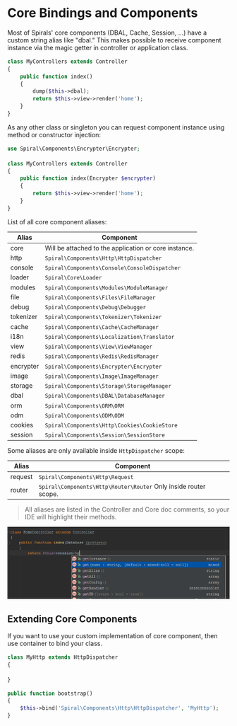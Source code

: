 # Core Bindings and Components
Most of Spirals' core components (DBAL, Cache, Session, ...) have a custom string alias like "dbal." This makes possible to receive component instance via the magic getter in controller or application class.
```php
class MyControllers extends Controller
{
    public function index()
    {
        dump($this->dbal);
        return $this->view->render('home');
    }
}
```

As any other class or singleton you can request component instance using method or constructor injection:
```php
use Spiral\Components\Encrypter\Encrypter;

class MyControllers extends Controller
{
    public function index(Encrypter $encrypter)
    {
        return $this->view->render('home');
    }
}
```

List of all core component aliases:

Alias     | Component
---       | ---
core      | Will be attached to the application or core instance.
http      | `Spiral\Components\Http\HttpDispatcher`
console   | `Spiral\Components\Console\ConsoleDispatcher`
loader    | `Spiral\Core\Loader`
modules   | `Spiral\Components\Modules\ModuleManager`
file      | `Spiral\Components\Files\FileManager`
debug     | `Spiral\Components\Debug\Debugger`
tokenizer | `Spiral\Components\Tokenizer\Tokenizer`
cache     | `Spiral\Components\Cache\CacheManager`
i18n      | `Spiral\Components\Localization\Translator`
view      | `Spiral\Components\View\ViewManager`
redis     | `Spiral\Components\Redis\RedisManager`
encrypter | `Spiral\Components\Encrypter\Encrypter`
image     | `Spiral\Components\Image\ImageManager`
storage   | `Spiral\Components\Storage\StorageManager`
dbal      | `Spiral\Components\DBAL\DatabaseManager`
orm       | `Spiral\Components\ORM\ORM`
odm       | `Spiral\Components\ODM\ODM`
cookies   | `Spiral\Components\Http\Cookies\CookieStore`
session   | `Spiral\Components\Session\SessionStore`

Some aliases are only available inside `HttpDispatcher` scope:

Alias     | Component
---       | ---
request   | `Spiral\Components\Http\Request`
router    | `Spiral\Components\Http\Router\Router` Only inside router scope.

> All aliases are listed in the Controller and Core doc comments, so your IDE will highlight their methods.

![Code highlighting](../images/bindings.png)

## Extending Core Components
If you want to use your custom implementation of core component, then use container to bind your class.
```php
class MyHttp extends HttpDispatcher
{

}
```
```php
public function bootstrap()
{
    $this->bind('Spiral\Components\Http\HttpDispatcher', 'MyHttp');
}
```
